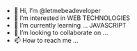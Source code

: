- 👋 Hi, I’m @letmebeadeveloper
- 👀 I’m interested in WEB TECHNOLOGIES
- 🌱 I’m currently learning ... JAVASCRIPT 
- 💞️ I’m looking to collaborate on ...
- 📫 How to reach me ...

<!---
letmebeadeveloper/letmebeadeveloper is a ✨ special ✨ repository because its `README.md` (this file) appears on your GitHub profile.
You can click the Preview link to take a look at your changes.
--->
